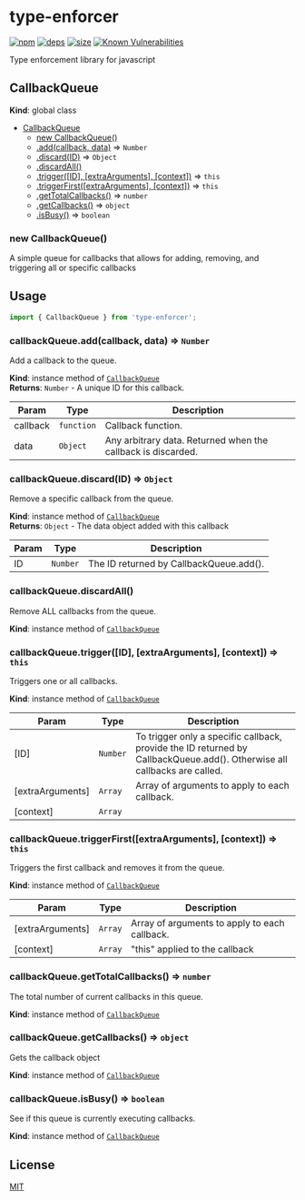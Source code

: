 # type-enforcer
[![npm][npm]][npm-url]
[![deps][deps]][deps-url]
[![size][size]][size-url]
[![Known Vulnerabilities](vuls)](vuls-url)

Type enforcement library for javascript

<a name="CallbackQueue"></a>

## CallbackQueue
**Kind**: global class  

* [CallbackQueue](#CallbackQueue)
    * [new CallbackQueue()](#new_CallbackQueue_new)
    * [.add(callback, data)](#CallbackQueue+add) ⇒ <code>Number</code>
    * [.discard(ID)](#CallbackQueue+discard) ⇒ <code>Object</code>
    * [.discardAll()](#CallbackQueue+discardAll)
    * [.trigger([ID], [extraArguments], [context])](#CallbackQueue+trigger) ⇒ <code>this</code>
    * [.triggerFirst([extraArguments], [context])](#CallbackQueue+triggerFirst) ⇒ <code>this</code>
    * [.getTotalCallbacks()](#CallbackQueue+getTotalCallbacks) ⇒ <code>number</code>
    * [.getCallbacks()](#CallbackQueue+getCallbacks) ⇒ <code>object</code>
    * [.isBusy()](#CallbackQueue+isBusy) ⇒ <code>boolean</code>

<a name="new_CallbackQueue_new"></a>

### new CallbackQueue()
A simple queue for callbacks that allows for adding, removing, and triggering all or specific callbacks

## Usage
``` javascript
import { CallbackQueue } from 'type-enforcer';
```

<a name="CallbackQueue+add"></a>

### callbackQueue.add(callback, data) ⇒ <code>Number</code>
Add a callback to the queue.

**Kind**: instance method of [<code>CallbackQueue</code>](#CallbackQueue)  
**Returns**: <code>Number</code> - A unique ID for this callback.  

| Param | Type | Description |
| --- | --- | --- |
| callback | <code>function</code> | Callback function. |
| data | <code>Object</code> | Any arbitrary data. Returned when the callback is discarded. |

<a name="CallbackQueue+discard"></a>

### callbackQueue.discard(ID) ⇒ <code>Object</code>
Remove a specific callback from the queue.

**Kind**: instance method of [<code>CallbackQueue</code>](#CallbackQueue)  
**Returns**: <code>Object</code> - The data object added with this callback  

| Param | Type | Description |
| --- | --- | --- |
| ID | <code>Number</code> | The ID returned by CallbackQueue.add(). |

<a name="CallbackQueue+discardAll"></a>

### callbackQueue.discardAll()
Remove ALL callbacks from the queue.

**Kind**: instance method of [<code>CallbackQueue</code>](#CallbackQueue)  
<a name="CallbackQueue+trigger"></a>

### callbackQueue.trigger([ID], [extraArguments], [context]) ⇒ <code>this</code>
Triggers one or all callbacks.

**Kind**: instance method of [<code>CallbackQueue</code>](#CallbackQueue)  

| Param | Type | Description |
| --- | --- | --- |
| [ID] | <code>Number</code> | To trigger only a specific callback, provide the ID returned by CallbackQueue.add().    Otherwise all callbacks are called. |
| [extraArguments] | <code>Array</code> | Array of arguments to apply to each callback. |
| [context] | <code>Array</code> |  |

<a name="CallbackQueue+triggerFirst"></a>

### callbackQueue.triggerFirst([extraArguments], [context]) ⇒ <code>this</code>
Triggers the first callback and removes it from the queue.

**Kind**: instance method of [<code>CallbackQueue</code>](#CallbackQueue)  

| Param | Type | Description |
| --- | --- | --- |
| [extraArguments] | <code>Array</code> | Array of arguments to apply to each callback. |
| [context] | <code>Array</code> | "this" applied to the callback |

<a name="CallbackQueue+getTotalCallbacks"></a>

### callbackQueue.getTotalCallbacks() ⇒ <code>number</code>
The total number of current callbacks in this queue.

**Kind**: instance method of [<code>CallbackQueue</code>](#CallbackQueue)  
<a name="CallbackQueue+getCallbacks"></a>

### callbackQueue.getCallbacks() ⇒ <code>object</code>
Gets the callback object

**Kind**: instance method of [<code>CallbackQueue</code>](#CallbackQueue)  
<a name="CallbackQueue+isBusy"></a>

### callbackQueue.isBusy() ⇒ <code>boolean</code>
See if this queue is currently executing callbacks.

**Kind**: instance method of [<code>CallbackQueue</code>](#CallbackQueue)  

## License

[MIT](https://github.com/darrenpaulwright/type-enforcer/blob/master/LICENSE.md)

[npm]: https://img.shields.io/npm/v/type-enforcer.svg
[npm-url]: https://npmjs.com/package/type-enforcer
[deps]: https://david-dm.org/darrenpaulwright/type-enforcer.svg
[deps-url]: https://david-dm.org/darrenpaulwright/type-enforcer
[size]: https://packagephobia.now.sh/badge?p=type-enforcer
[size-url]: https://packagephobia.now.sh/result?p=type-enforcer
[vuls]: https://snyk.io/test/github/DarrenPaulWright/type-enforcer/badge.svg?targetFile=package.json
[vuls-url]: https://snyk.io/test/github/DarrenPaulWright/type-enforcer?targetFile=package.json
